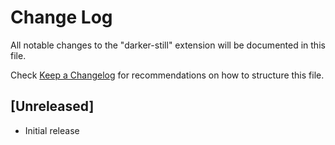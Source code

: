 # Change Log

All notable changes to the "darker-still" extension will be documented in this file.

Check [Keep a Changelog](http://keepachangelog.com/) for recommendations on how to structure this file.

## [Unreleased]

- Initial release
